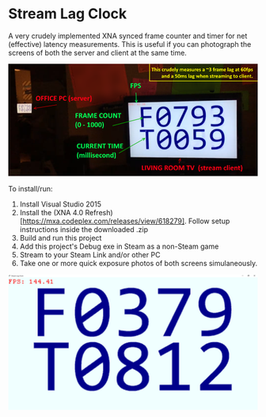 # Stream Lag Clock
A very crudely implemented XNA synced frame counter and timer for net (effective) latency measurements. This is useful if you can photograph the screens of both the server and client at the same time.

![Image](https://raw.githubusercontent.com/jogleasonjr/StreamLagClock/master/images/livingRoomSnap.png)

To install/run:

1. Install Visual Studio 2015
2. Install the (XNA 4.0 Refresh)[https://mxa.codeplex.com/releases/view/618279]. Follow setup instructions inside the downloaded .zip
3. Build and run this project
4. Add this project's Debug exe in Steam as a non-Steam game
5. Stream to your Steam Link and/or other PC
6. Take one or more quick exposure photos of both screens simulaneously.

![Screenshot](https://raw.githubusercontent.com/jogleasonjr/StreamLagClock/master/images/inGame.png)
